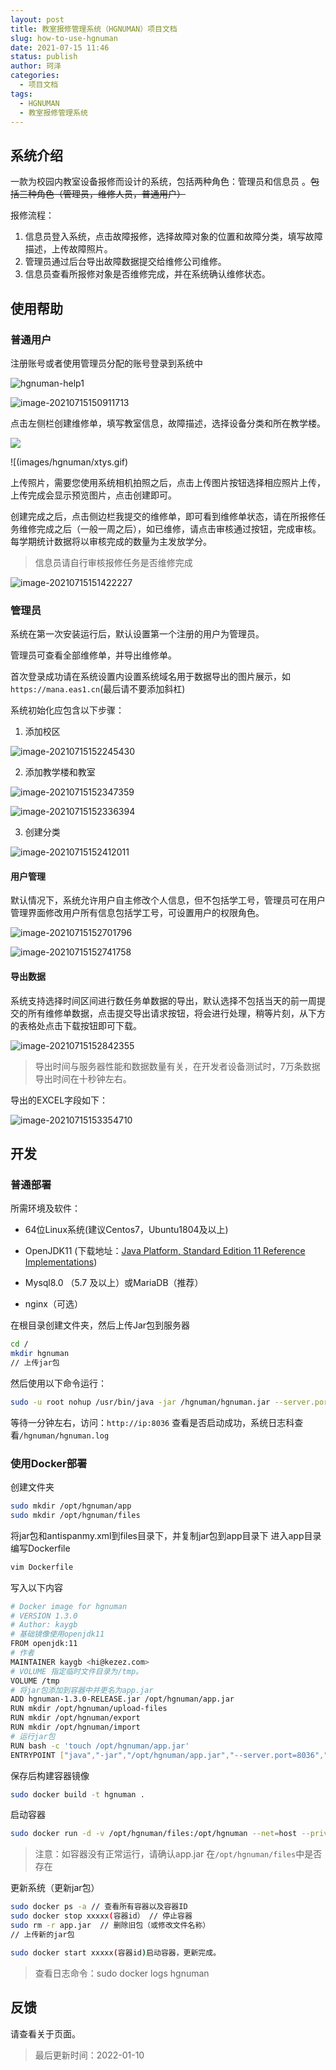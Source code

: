 ```yaml
---
layout: post
title: 教室报修管理系统（HGNUMAN）项目文档 
slug: how-to-use-hgnuman
date: 2021-07-15 11:46
status: publish
author: 珂泽
categories: 
  - 项目文档
tags: 
  - HGNUMAN
  - 教室报修管理系统
---
```


## 系统介绍

一款为校园内教室设备报修而设计的系统，包括两种角色：管理员和信息员 。~~包括三种角色（管理员，维修人员，普通用户）~~

报修流程：

1. 信息员登入系统，点击故障报修，选择故障对象的位置和故障分类，填写故障描述，上传故障照片。
2. 管理员通过后台导出故障数据提交给维修公司维修。
3. 信息员查看所报修对象是否维修完成，并在系统确认维修状态。



## 使用帮助

### 普通用户

注册账号或者使用管理员分配的账号登录到系统中

![hgnuman-help1](./images/hgnuman-help1.png)

![image-20210715150911713](images/image-20210715150911713.png)

点击左侧栏创建维修单，填写教室信息，故障描述，选择设备分类和所在教学楼。

![](images/hgnuman/xtys.gif)

![(images/hgnuman/xtys.gif)

上传照片，需要您使用系统相机拍照之后，点击上传图片按钮选择相应照片上传，上传完成会显示预览图片，点击创建即可。

创建完成之后，点击侧边栏我提交的维修单，即可看到维修单状态，请在所报修任务维修完成之后（一般一周之后），如已维修，请点击审核通过按钮，完成审核。每学期统计数据将以审核完成的数量为主发放学分。

> 信息员请自行审核报修任务是否维修完成

![image-20210715151422227](images/image-20210715151422227.png)

### 管理员

系统在第一次安装运行后，默认设置第一个注册的用户为管理员。

管理员可查看全部维修单，并导出维修单。

首次登录成功请在系统设置内设置系统域名用于数据导出的图片展示，如`https://mana.eas1.cn`(最后请不要添加斜杠)

系统初始化应包含以下步骤：

1. 添加校区

![image-20210715152245430](images/image-20210715152245430.png)

2. 添加教学楼和教室

![image-20210715152347359](images/image-20210715152347359.png)

![image-20210715152336394](images/image-20210715152336394.png)

3. 创建分类

![image-20210715152412011](images/image-20210715152412011.png)



#### 用户管理

默认情况下，系统允许用户自主修改个人信息，但不包括学工号，管理员可在用户管理界面修改用户所有信息包括学工号，可设置用户的权限角色。

![image-20210715152701796](images/image-20210715152701796.png)

![image-20210715152741758](images/image-20210715152741758.png)

#### 导出数据

系统支持选择时间区间进行数任务单数据的导出，默认选择不包括当天的前一周提交的所有维修单数据，点击提交导出请求按钮，将会进行处理，稍等片刻，从下方的表格处点击下载按钮即可下载。

![image-20210715152842355](images/image-20210715152842355.png)

> 导出时间与服务器性能和数据数量有关，在开发者设备测试时，7万条数据导出时间在十秒钟左右。

导出的EXCEL字段如下：

![image-20210715153354710](images/image-20210715153354710.png)

## 开发

### 普通部署

所需环境及软件：

- 64位Linux系统(建议Centos7，Ubuntu1804及以上)
- OpenJDK11  (下载地址：[Java Platform, Standard Edition 11 Reference Implementations](http://jdk.java.net/java-se-ri/11))

- Mysql8.0 （5.7 及以上）或MariaDB（推荐）
- nginx（可选）

在根目录创建文件夹，然后上传Jar包到服务器

```bash
cd /
mkdir hgnuman
// 上传jar包
```

然后使用以下命令运行：

```bash
sudo -u root nohup /usr/bin/java -jar /hgnuman/hgnuman.jar --server.port=8036 >> /hgnuman/hgnuman.log 2>&1 &
```

等待一分钟左右，访问：`http://ip:8036` 查看是否启动成功，系统日志科查看`/hgnuman/hgnuman.log`

### 使用Docker部署

创建文件夹

```bash
sudo mkdir /opt/hgnuman/app
sudo mkdir /opt/hgnuman/files
```

将jar包和antispanmy.xml到files目录下，并复制jar包到app目录下
进入app目录编写Dockerfile

```bash
vim Dockerfile
```
写入以下内容

```bash
# Docker image for hgnuman
# VERSION 1.3.0
# Author: kaygb
# 基础镜像使用openjdk11
FROM openjdk:11
# 作者
MAINTAINER kaygb <hi@kezez.com>
# VOLUME 指定临时文件目录为/tmp。
VOLUME /tmp
# 将jar包添加到容器中并更名为app.jar
ADD hgnuman-1.3.0-RELEASE.jar /opt/hgnuman/app.jar
RUN mkdir /opt/hgnuman/upload-files
RUN mkdir /opt/hgnuman/export
RUN mkdir /opt/hgnuman/import
# 运行jar包
RUN bash -c 'touch /opt/hgnuman/app.jar'
ENTRYPOINT ["java","-jar","/opt/hgnuman/app.jar","--server.port=8036",">>","/opt/hgnuman/log/hgnuman.log","2>&1","&"]
```
保存后构建容器镜像

```bash
sudo docker build -t hgnuman .
```

启动容器

```bash
sudo docker run -d -v /opt/hgnuman/files:/opt/hgnuman --net=host --privileged=true hgnuman
```

> 注意：如容器没有正常运行，请确认app.jar 在`/opt/hgnuman/files`中是否存在

更新系统（更新jar包）

```bash
sudo docker ps -a // 查看所有容器以及容器ID
sudo docker stop xxxxx(容器id） // 停止容器
sudo rm -r app.jar  // 删除旧包（或修改文件名称）
// 上传新的jar包

sudo docker start xxxxx(容器id)启动容器，更新完成。
```

> 查看日志命令：sudo docker logs hgnuman 


## 反馈

请查看关于页面。


> 最后更新时间：2022-01-10
